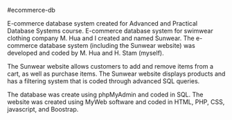 #ecommerce-db

E-commerce database system created for Advanced and Practical Database Systems course.
E-commerce database system for swimwear clothing company M. Hua and I created and named Sunwear.
The e-commerce database system (including the Sunwear website) was developed and coded by M. Hua and H. Stam (myself).

The Sunwear website allows customers to add and remove items from a cart, as well as purchase items.
The Sunwear website displays products and has a filtering system that is coded through advanced SQL queries.

The database was create using phpMyAdmin and coded in SQL.
The website was created using MyWeb software and coded in HTML, PHP, CSS, javascript, and Boostrap. 

